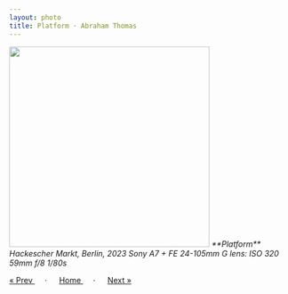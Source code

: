 ```yaml
---
layout: photo
title: Platform · Abraham Thomas
---
```


<img src="/assets/photos/Platform.jpg" width="360px" class="photo">

<i>
**Platform**  
Hackescher Markt, Berlin, 2023  
Sony A7 + FE 24-105mm G lens: ISO 320 59mm f/8 1/80s
</i>

<a href="/gallery/courtyard"> &laquo; Prev </a> &emsp; · &emsp; 
<a href="/gallery"> Home </a> &emsp; · &emsp; 
<a href="/gallery/cap"> Next &raquo; </a>
